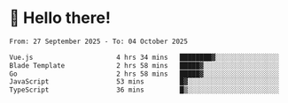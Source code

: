 # 👋 Hello there!

<!--START_SECTION:waka-->

```txt
From: 27 September 2025 - To: 04 October 2025

Vue.js                     4 hrs 34 mins   ████████▓░░░░░░░░░░░░░░░░   34.85 %
Blade Template             2 hrs 58 mins   █████▓░░░░░░░░░░░░░░░░░░░   22.61 %
Go                         2 hrs 58 mins   █████▓░░░░░░░░░░░░░░░░░░░   22.57 %
JavaScript                 53 mins         █▓░░░░░░░░░░░░░░░░░░░░░░░   06.73 %
TypeScript                 36 mins         █▒░░░░░░░░░░░░░░░░░░░░░░░   04.68 %
```

<!--END_SECTION:waka-->
